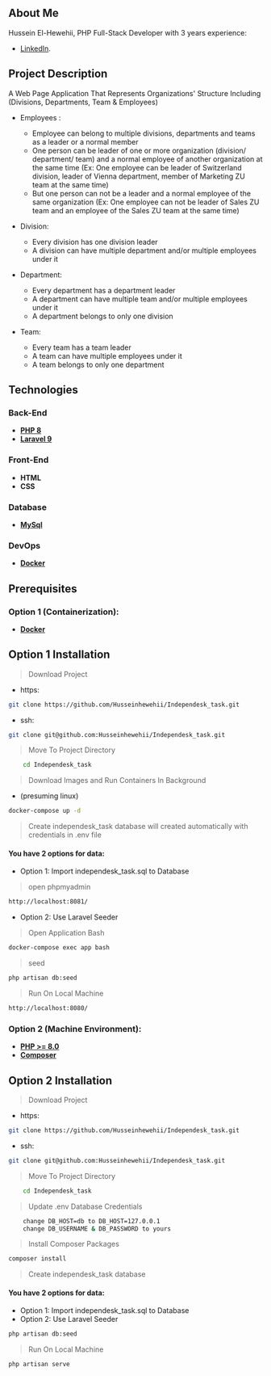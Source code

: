 
## About Me

Hussein El-Hewehii, PHP Full-Stack Developer with 3 years experience:

- [LinkedIn](https://www.linkedin.com/in/hussein-el-hewehii-768b5a113/).

## Project Description

A Web Page Application That Represents Organizations' Structure Including (Divisions, Departments, Team & Employees)
- Employees : 
    -   Employee can belong to multiple divisions, departments and teams as a leader or a normal member 
    -   One person can be leader of one or more organization (division/ department/ team) and a normal employee of another organization at the same time (Ex: One employee can be leader of Switzerland division, leader of Vienna department, member of Marketing ZU team at the same time)
    -   But one person can not be a leader and a normal employee of the same organization (Ex: One employee can not be leader of Sales ZU team and an employee of the Sales ZU team at the same time)

- Division:
    - Every division has one division leader
    - A division can have multiple department and/or multiple employees under it

- Department:
    - Every department has a department leader
    - A department can have multiple team and/or multiple employees under it
    - A department belongs to only one division

- Team:
    - Every team has a team leader
    - A team can have multiple employees under it
    - A team belongs to only one department


## Technologies

### Back-End

- **[PHP 8](https://www.php.net/docs.php)**
- **[Laravel 9](https://laravel.com/docs/9.x/installation)**

### Front-End

- **HTML**
- **CSS**

### Database

- **[MySql](https://www.mysql.com/)**

### DevOps

- **[Docker](https://www.docker.com/)**


## Prerequisites

 ### Option 1 (Containerization):
- **[Docker](https://docs.docker.com/engine/install/)**


## Option 1 Installation


> Download Project 

* https:
``` bash
git clone https://github.com/Husseinhewehii/Independesk_task.git
```
* ssh:
``` bash
git clone git@github.com:Husseinhewehii/Independesk_task.git
```

> Move To Project Directory

``` bash
    cd Independesk_task
```

> Download Images and Run Containers In Background

* (presuming linux)
``` bash
docker-compose up -d
```

> Create independesk_task database will created automatically with credentials in .env file


#### You have 2 options for data:
* Option 1: Import independesk_task.sql to Database
> open phpmyadmin
``` bash
http://localhost:8081/
```

* Option 2: Use Laravel Seeder
> Open Application Bash

``` bash
docker-compose exec app bash
```
> seed
``` bash
php artisan db:seed
```

> Run On Local Machine

``` bash
http://localhost:8080/
```


 ### Option 2 (Machine Environment):
- **[PHP >= 8.0](https://www.php.net/downloads.php)**
- **[Composer](https://getcomposer.org/)**


## Option 2 Installation


> Download Project 

* https:
``` bash
git clone https://github.com/Husseinhewehii/Independesk_task.git
```
* ssh:
``` bash
git clone git@github.com:Husseinhewehii/Independesk_task.git
```

> Move To Project Directory

``` bash
    cd Independesk_task
```

> Update .env Database Credentials

``` bash
    change DB_HOST=db to DB_HOST=127.0.0.1
    change DB_USERNAME & DB_PASSWORD to yours
```

> Install Composer Packages

``` bash
composer install
```

> Create independesk_task database


#### You have 2 options for data:
* Option 1: Import independesk_task.sql to Database
* Option 2: Use Laravel Seeder
``` bash
php artisan db:seed
```

> Run On Local Machine

``` bash
php artisan serve
```
